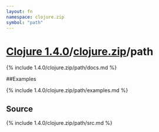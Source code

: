 ```yaml
---
layout: fn
namespace: clojure.zip
symbol: "path"
---
```


# [Clojure 1.4.0](../../)/[clojure.zip](../)/path

{% include 1.4.0/clojure.zip/path/docs.md %}

##Examples

{% include 1.4.0/clojure.zip/path/examples.md %}
## Source
{% include 1.4.0/clojure.zip/path/src.md %}

